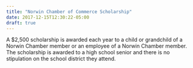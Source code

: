 ```yaml
---
title: "Norwin Chamber of Commerce Scholarship"
date: 2017-12-15T12:30:22-05:00
draft: true
---
```


A $2,500 scholarship is awarded each year to a child or grandchild of a Norwin Chamber member or an employee of a Norwin Chamber member. The scholarship is awarded to a high school senior and there is no stipulation on the school district they attend.
